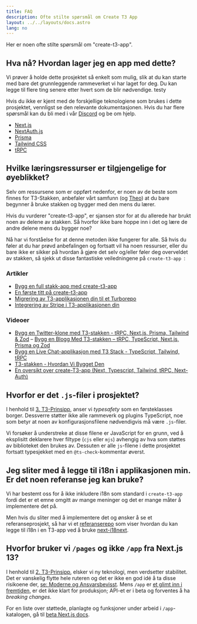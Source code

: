 ```yaml
---
title: FAQ
description: Ofte stilte spørsmål om Create T3 App
layout: ../../layouts/docs.astro
lang: no
---
```


Her er noen ofte stilte spørsmål om "create-t3-app".

## Hva nå? Hvordan lager jeg en app med dette?

Vi prøver å holde dette prosjektet så enkelt som mulig, slik at du kan starte med bare det grunnleggende rammeverket vi har laget for deg. Du kan legge til flere ting senere etter hvert som de blir nødvendige. testy

Hvis du ikke er kjent med de forskjellige teknologiene som brukes i dette prosjektet, vennligst se den relevante dokumentasjonen. Hvis du har flere spørsmål kan du bli med i vår [Discord](https://t3.gg/discord) og be om hjelp.

- [Next.js](https://nextjs.org/)
- [NextAuth.js](https://next-auth.js.org)
- [Prisma](https://prisma.io)
- [Tailwind CSS](https://tailwindcss.com)
- [tRPC](https://trpc.io)

## Hvilke læringsressurser er tilgjengelige for øyeblikket?

Selv om ressursene som er oppført nedenfor, er noen av de beste som finnes for T3-Stakken, anbefaler vårt samfunn (og [Theo](https://youtu.be/rzwaaWH0ksk?t=1436)) at du bare begynner å bruke stakken og bygger med den mens du lærer.

Hvis du vurderer "create-t3-app", er sjansen stor for at du allerede har brukt noen av delene av stakken. Så hvorfor ikke bare hoppe inn i det og lære de andre delene mens du bygger noe?

Nå har vi forståelse for at denne metoden ikke fungerer for alle. Så hvis du føler at du har prøvd anbefalingen og fortsatt vil ha noen ressurser, eller du bare ikke er sikker på hvordan å gjøre det selv og/eller føler deg overveldet av stakken, så sjekk ut disse fantastiske veiledningene på `create-t3-app `:

### Artikler

- [Bygg en full stakk-app med create-t3-app](https://www.nexxel.dev/blog/ct3a-guestbook)
- [En første titt på create-t3-app](https://dev.to/ajcwebdev/a-first-look-at-create-t3-app-1i8f)
- [Migrering av T3-applikasjonen din til et Turborepo](https://www.jumr.dev/blog/t3-turbo)
- [Integrering av Stripe i T3-applikasjonen din](https://blog.nickramkissoon.com/posts/integrate-stripe-t3)

### Videoer

- [Bygg en Twitter-klone med T3-stakken - tRPC, Next.js, Prisma, Tailwind & Zod](https://www.youtube.com/watch?v=nzJsYJPCc80)
  – [Bygg en Blogg Med T3-stakken – tRPC, TypeScript, Next.js, Prisma og Zod](https://www.youtube.com/watch?v=syEWlxVFUrY)
- [Bygg en Live Chat-applikasjon med T3 Stack - TypeScript, Tailwind, tRPC](https://www.youtube.com/watch?v=dXRRY37MPuk)
- [T3-stakken - Hvordan Vi Bygget Den](https://www.youtube.com/watch?v=H-FXwnEjSsI)
- [En oversikt over create-T3-app (Next, Typescript, Tailwind, tRPC, Next-Auth)](https://www.youtube.com/watch?v=VJH8dsPtbeU)

## Hvorfor er det `.js`-filer i prosjektet?

I henhold til [3. T3-Prinsipp](/no/introduction#typesafety-isnt-optional), anser vi _typesafety_ som en førsteklasses borger. Dessverre støtter ikke alle rammeverk og plugins TypeScript, noe som betyr at noen av konfigurasjonsfilene nødvendigvis må være `.js`-filer.

Vi forsøker å understreke at disse filene er JavaScript for en grunn, ved å eksplisitt deklarere hver filtype (`cjs` eller `mjs`) avhengig av hva som støttes av biblioteket den brukes av. Dessuten er alle `js`-filene i dette prosjektet fortsatt typesjekket med en `@ts-check`-kommentar øverst.

## Jeg sliter med å legge til i18n i applikasjonen min. Er det noen referanse jeg kan bruke?

Vi har bestemt oss for å ikke inkludere i18n som standard i `create-t3-app` fordi det er et emne omgitt av mange meninger og det er mange måter å implementere det på.

Men hvis du sliter med å implementere det og ønsker å se et referanseprosjekt, så har vi et [referanserepo](https://github.com/juliusmarminge/t3-i18n) som viser hvordan du kan legge til i18n i en T3-app ved å bruke [next-i18next](https://github.com/i18next/next-i18next).

## Hvorfor bruker vi `/pages` og ikke `/app` fra Next.js 13?

I henhold til [2. T3-Prinsipp](/no/introduction#bleed-responsibly), elsker vi ny teknologi, men verdsetter stabilitet. Det er vanskelig flytte hele ruteren og det er ikke en god idé å ta disse risikoene der, [se: Moderne og Ansvarsbevisst](https://youtu.be/mnwUbtieOuI?t=1662). Mens `/app` er [et glimt inn i fremtiden](https://youtu.be/rnsC-12PVlM?t=818), er det ikke klart for produksjon; API-et er i beta og forventes å ha _breaking changes_.

For en liste over støttede, planlagte og funksjoner under arbeid i `/app`-katalogen, gå til [beta Next.js docs](https://beta.nextjs.org/docs/app-directory-roadmap#supported-and-planned-features).
